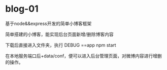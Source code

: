 # blog-01
基于node&amp;&amp;express开发的简单小博客框架

简单搭建的小博客，能实现后台页面新增/删除博客内容

下载后直接进入文件夹，执行 DEBUG ==app npm start

在本地服务端口后+data/conf，便可以进入后台管理页面，对微博内容进行增删的操作。

